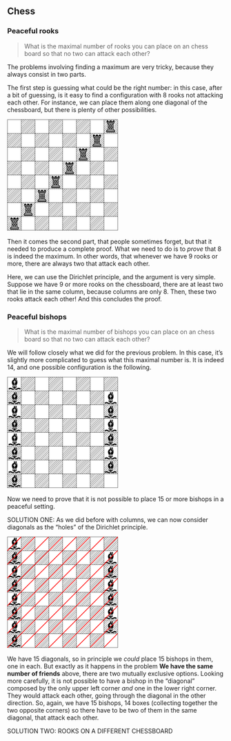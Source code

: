 ## Chess

### Peaceful rooks

> What is the maximal number of rooks you can place on an chess board so that no two can attack each other?

The problems involving finding a maximum are very tricky, because they always consist in two parts.

The first step is guessing what could be the right number: in this case, after a bit of guessing, is it easy to find a configuration with 8 rooks not attacking each other. For instance, we can place them along one diagonal of the chessboard, but there is plenty of other possibilities.

![Rooks](Diagrams/Rooks.png)

Then it comes the second part, that people sometimes forget, but that it needed to produce a complete proof. What we need to do is to *prove* that 8 is indeed the maximum. In other words, that whenever we have 9 rooks or more, there are always two that attack each other.

Here, we can use the Dirichlet principle, and the argument is very simple. Suppose we have 9 or more rooks on the chessboard, there are at least two that lie in the same column, because columns are only 8. Then, these two rooks attack each other! And this concludes the proof.

### Peaceful bishops

> What is the maximal number of bishops you can place on an chess board so that no two can attack each other?

We will follow closely what we did for the previous problem. In this case, it’s slightly more complicated to guess what this maximal number is. It is indeed 14, and one possible configuration is the following.

![Bishops](Diagrams/Bishops.png)

Now we need to prove that it is not possible to place 15 or more bishops in a peaceful setting. 

SOLUTION ONE: As we did before with columns, we can now consider diagonals as the “holes” of the Dirichlet principle.

![Bishopdiagonals](Diagrams/Bishopdiagonals.png)

We have 15 diagonals, so in principle we *could* place 15 bishops in them, one in each. But exactly as it happens in the problem **We have the same number of friends** above, there are two mutually exclusive options. Looking more carefully, it is not possible to have a bishop in the “diagonal” composed by the only upper left corner *and* one in the lower right corner. They would attack each other, going through the diagonal in the other direction. So, again, we have 15 bishops, 14 boxes (collecting together the two opposite corners) so there have to be two of them in the same diagonal, that attack each other.

SOLUTION TWO: ROOKS ON A DIFFERENT CHESSBOARD



